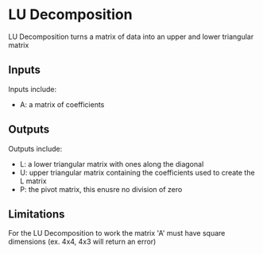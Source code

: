 # **LU Decomposition**
LU Decomposition turns a matrix of data into an upper and lower triangular matrix
## Inputs
Inputs include:
- A: a matrix of coefficients 
## Outputs 
Outputs include:
- L: a lower triangular matrix with ones along the diagonal
- U: upper triangular matrix containing the coefficients used to create the L matrix
- P: the pivot matrix, this enusre no division of zero
## Limitations
For the LU Decomposition to work the matrix 'A' must have square dimensions (ex. 4x4, 4x3 will return an error)
